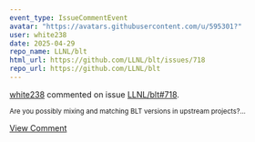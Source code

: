 ```yaml
---
event_type: IssueCommentEvent
avatar: "https://avatars.githubusercontent.com/u/595301?"
user: white238
date: 2025-04-29
repo_name: LLNL/blt
html_url: https://github.com/LLNL/blt/issues/718
repo_url: https://github.com/LLNL/blt
---
```


<a href='https://github.com/white238' target='_blank'>white238</a> commented on issue <a href='https://github.com/LLNL/blt/issues/718' target='_blank'>LLNL/blt#718</a>.

<small>Are you possibly mixing and matching BLT versions in upstream projects?...</small>

<a href='https://github.com/LLNL/blt/issues/718' target='_blank'>View Comment</a>